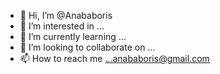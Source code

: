 - 👋 Hi, I’m @Anababoris
- 👀 I’m interested in ...
- 🌱 I’m currently learning ...
- 💞️ I’m looking to collaborate on ...
- 📫 How to reach me ...anababoris@gmail.com

<!---
Anababoris/Anababoris is a ✨ special ✨ repository because its `README.md` (this file) appears on your GitHub profile.
You can click the Preview link to take a look at your changes.
--->
